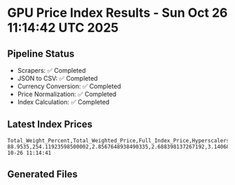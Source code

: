 # GPU Price Index Results - Sun Oct 26 11:14:42 UTC 2025

## Pipeline Status
- Scrapers: ✅ Completed
- JSON to CSV: ✅ Completed
- Currency Conversion: ✅ Completed
- Price Normalization: ✅ Completed
- Index Calculation: ✅ Completed

## Latest Index Prices
```
Total_Weight_Percent,Total_Weighted_Price,Full_Index_Price,Hyperscalers_Only_Price,Non_Hyperscalers_Only_Price,Hyperscaler_Weight,Non_Hyperscaler_Weight,Calculation_Date
88.9535,254.11923598500002,2.8567648938490335,2.688398137267192,3.140685339816088,55.84,33.113499999999995,2025-10-26 11:14:41
```

## Generated Files
```
```
